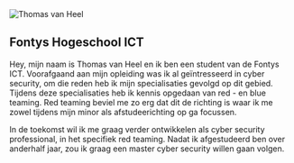 <img src="./images/volksbank_foto_ik.jpg" alt="Thomas van Heel" class="about_me_photo">

## Fontys Hogeschool ICT
Hey, mijn naam is Thomas van Heel en ik ben een student van de Fontys ICT. Voorafgaand aan mijn opleiding was ik al geïntresseerd in cyber security, om die reden heb ik mijn specialisaties gevolgd op dit gebied. Tijdens deze specialisaties heb ik kennis opgedaan van red - en blue teaming. Red teaming beviel me zo erg dat dit de richting is waar ik me zowel tijdens mijn minor als afstudeerichting op ga focussen. 

In de toekomst wil ik me graag verder ontwikkelen als cyber security professional, in het specifiek red teaming. Nadat ik afgestudeerd ben over anderhalf jaar, zou ik graag een master cyber security willen gaan volgen.

